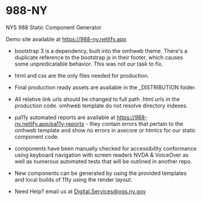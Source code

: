 # 988-NY
NYS 988 Static Component Generator

Demo site available at https://988-ny.netlify.app

- bootstrap 3 is a dependency, built into the omhweb theme. There's a duplicate reference to the bootstrap js in their footer, which causes some unpredicatable behavior. This was not our task to fix.

- html and css are the only files needed for production.

- Final production ready assets are available in the _DISTRIBUTION folder.

- All relative link urls should be changed to full path .html urls in the production code. omhweb template do not resolve directory indexes.

- pa11y automated reports are available at https://988-ny.netlify.app/pa11y-reports - they contain errors that pertain to the omhweb template and show no errors in axecore or htmlcs for our static component code. 

- components have been manually checked for accessibility conformance using keyboard navigation with screen readers NVDA & VoiceOver as well as numerous automated tests that will be outlined in another repo. 

- New components can be generated by using the provided templates and local builds of 11ty using the render layout.

- Need Help? email us at Digital.Services@ogs.ny.gov